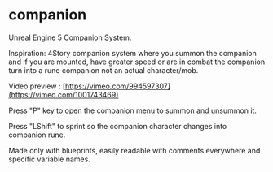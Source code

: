 # companion
Unreal Engine 5 Companion System.

Inspiration: 4Story companion system where you summon the companion and if you are mounted, have greater speed or are in combat the companion turn into a rune companion not an actual character/mob.

Video preview : [https://vimeo.com/994597307](https://vimeo.com/1001743469)

Press "P" key to open the companion menu to summon and unsummon it.

Press "LShift" to sprint so the companion character changes into companion rune.

Made only with blueprints, easily readable with comments everywhere and specific variable names.
